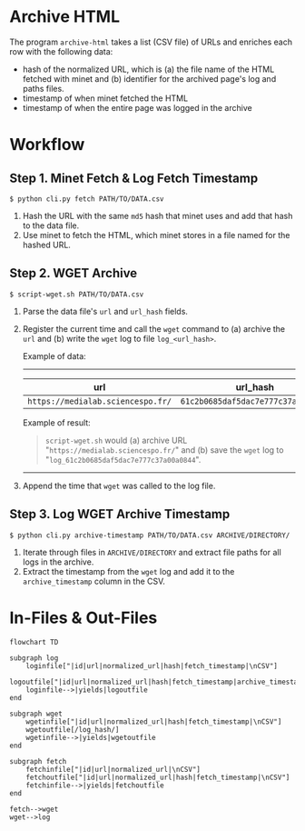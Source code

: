 # Archive HTML

The program `archive-html` takes a list (CSV file) of URLs and enriches each row with the following data:

- hash of the normalized URL, which is (a) the file name of the HTML fetched with minet and (b) identifier for the archived page's log and paths files.
- timestamp of when minet fetched the HTML
- timestamp of when the entire page was logged in the archive 

# Workflow

## Step 1. Minet Fetch & Log Fetch Timestamp
```shell
$ python cli.py fetch PATH/TO/DATA.csv
```
1. Hash the URL with the same `md5` hash that minet uses and add that hash to the data file.
2. Use minet to fetch the HTML, which minet stores in a file named for the hashed URL.

## Step 2. WGET Archive
```shell
$ script-wget.sh PATH/TO/DATA.csv
```
1. Parse the data file's `url` and `url_hash` fields.
2. Register the current time and call the `wget` command to (a) archive the `url` and (b) write the `wget` log to file `log_<url_hash>`.

    Example of data:

    ---

    |url|url_hash|
    |--|--|
    |`https://medialab.sciencespo.fr/`|`61c2b0685daf5dac7e777c37a00a0844`|

    Example of result:
    > `script-wget.sh` would (a) archive URL "`https://medialab.sciencespo.fr/`" and (b) save the `wget` log to "`log_61c2b0685daf5dac7e777c37a00a0844`".

    ---
3. Append the time that `wget` was called to the log file.

## Step 3. Log WGET Archive Timestamp
```shell
$ python cli.py archive-timestamp PATH/TO/DATA.csv ARCHIVE/DIRECTORY/
```
1. Iterate through files in `ARCHIVE/DIRECTORY` and extract file paths for all logs in the archive.
2. Extract the timestamp from the `wget` log and add it to the `archive_timestamp` column in the CSV.

# In-Files & Out-Files
```mermaid
flowchart TD

subgraph log
    loginfile["|id|url|normalized_url|hash|fetch_timestamp|\nCSV"]
    logoutfile["|id|url|normalized_url|hash|fetch_timestamp|archive_timestamp|\nCSV"]
    loginfile-->|yields|logoutfile
end

subgraph wget
    wgetinfile["|id|url|normalized_url|hash|fetch_timestamp|\nCSV"]
    wgetoutfile[/log_hash/]
    wgetinfile-->|yields|wgetoutfile
end

subgraph fetch
    fetchinfile["|id|url|normalized_url|\nCSV"]
    fetchoutfile["|id|url|normalized_url|hash|fetch_timestamp|\nCSV"]
    fetchinfile-->|yields|fetchoutfile
end

fetch-->wget
wget-->log
```